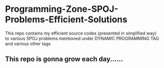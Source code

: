 # Programming-Zone-SPOJ-Problems-Efficient-Solutions

This repo contains my efficient source codes (presented in simplified way) to various SPOJ problems
mentioned under DYNAMIC PROGRAMMING TAG and various other tags

## This repo is gonna grow each day...... 
